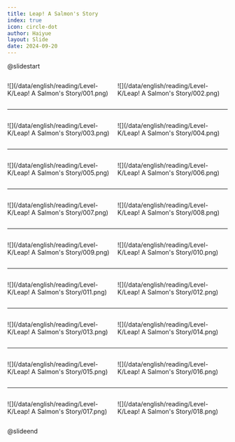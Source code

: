 ```yaml
---
title: Leap! A Salmon's Story
index: true
icon: circle-dot
author: Haiyue
layout: Slide
date: 2024-09-20
---
```

 
@slidestart

<div style="display:flex">
<div style="flex:1">

![](/data/english/reading/Level-K/Leap! A Salmon's Story/001.png)
</div>
<div style="flex:1">

![](/data/english/reading/Level-K/Leap! A Salmon's Story/002.png)
</div>
</div>

---

<div style="display:flex">
<div style="flex:1">

![](/data/english/reading/Level-K/Leap! A Salmon's Story/003.png)
</div>
<div style="flex:1">

![](/data/english/reading/Level-K/Leap! A Salmon's Story/004.png)
</div>
</div>

---

<div style="display:flex">
<div style="flex:1">

![](/data/english/reading/Level-K/Leap! A Salmon's Story/005.png)
</div>
<div style="flex:1">

![](/data/english/reading/Level-K/Leap! A Salmon's Story/006.png)
</div>
</div>

---

<div style="display:flex">
<div style="flex:1">

![](/data/english/reading/Level-K/Leap! A Salmon's Story/007.png)
</div>
<div style="flex:1">

![](/data/english/reading/Level-K/Leap! A Salmon's Story/008.png)
</div>
</div>

---

<div style="display:flex">
<div style="flex:1">

![](/data/english/reading/Level-K/Leap! A Salmon's Story/009.png)
</div>
<div style="flex:1">

![](/data/english/reading/Level-K/Leap! A Salmon's Story/010.png)
</div>
</div>

---

<div style="display:flex">
<div style="flex:1">

![](/data/english/reading/Level-K/Leap! A Salmon's Story/011.png)
</div>
<div style="flex:1">

![](/data/english/reading/Level-K/Leap! A Salmon's Story/012.png)
</div>
</div>

---

<div style="display:flex">
<div style="flex:1">

![](/data/english/reading/Level-K/Leap! A Salmon's Story/013.png)
</div>
<div style="flex:1">

![](/data/english/reading/Level-K/Leap! A Salmon's Story/014.png)
</div>
</div>

---

<div style="display:flex">
<div style="flex:1">

![](/data/english/reading/Level-K/Leap! A Salmon's Story/015.png)
</div>
<div style="flex:1">

![](/data/english/reading/Level-K/Leap! A Salmon's Story/016.png)
</div>
</div>

---

<div style="display:flex">
<div style="flex:1">

![](/data/english/reading/Level-K/Leap! A Salmon's Story/017.png)
</div>
<div style="flex:1">

![](/data/english/reading/Level-K/Leap! A Salmon's Story/018.png)
</div>
</div>

@slideend